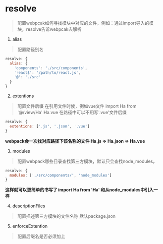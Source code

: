# resolve

> 配置webpcak如何寻找模块中对应的文件，例如：通过import导入的模块，resolve告诉webpcak去解析

1. alias
> 配置路径别名

```js
resolve: {
  alias: {
    'components': './src/components',
    'react$': '/path/to/react.js',
    '@': './src'
  }
}
```

2. extentions
> 配置文件后缀
在引用文件时候，例如vue文件 import Ha from '@/view/Ha' Ha.vue 在路径中可以不用写'.vue'文件后缀

```js
resolve: {
  extentions: ['.js', '.json', '.vue']
}
```
**webpack会一次找对应路径下该名称的文件 Ha.js => Ha.json => Ha.vue**

3. modules
> 配置webpack哪些目录查找第三方模块，默认只会查找node_modules。

```js
resolve: {
  modules: ['./src/components/', 'node_modules']
}
```
**这样就可以更简单的书写了   import Ha from 'Ha'   和从node_modules中引入一样**

4. descriptionFiles
> 配置描述第三方模块的文件名称 默认package.json

5. enforceExtention
> 配置后缀名是否必须加上

